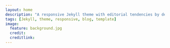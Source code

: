 ```yaml
---
layout: home
description: "A responsive Jekyll theme with editorial tendencies by designer Michael Rose."
tags: [Jekyll, theme, responsive, blog, template]
image:
  feature: background.jpg
  credit:
  creditlink:
---
```

